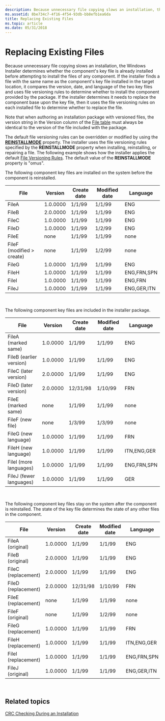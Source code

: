 ```yaml
---
description: Because unnecessary file copying slows an installation, the Windows Installer determines whether the component's key file is already installed before attempting to install the files of any component.
ms.assetid: 8be734c7-4f16-4f54-93db-bb8efb1ea6da
title: Replacing Existing Files
ms.topic: article
ms.date: 05/31/2018
---
```


# Replacing Existing Files

Because unnecessary file copying slows an installation, the Windows Installer determines whether the component's key file is already installed before attempting to install the files of any component. If the installer finds a file with the same name as the component's key file installed in the target location, it compares the version, date, and language of the two key files and uses file versioning rules to determine whether to install the component provided by the package. If the installer determines it needs to replace the component base upon the key file, then it uses the file versioning rules on each installed file to determine whether to replace the file.

Note that when authoring an installation package with versioned files, the version string in the Version column of the [File table](file-table.md) must always be identical to the version of the file included with the package.

The default file versioning rules can be overridden or modified by using the [**REINSTALLMODE**](reinstallmode.md) property. The installer uses the file versioning rules specified by the **REINSTALLMODE** property when installing, reinstalling, or repairing a file. The following example shows how the installer applies the default [File Versioning Rules](file-versioning-rules.md). The default value of the **REINSTALLMODE** property is "omus".

The following component key files are installed on the system before the component is reinstalled.



| File                                    | Version  | Create date | Modified date | Language    |
|-----------------------------------------|----------|-------------|---------------|-------------|
| FileA                                   | 1.0.0000 | 1/1/99      | 1/1/99        | ENG         |
| FileB                                   | 2.0.0000 | 1/1/99      | 1/1/99        | ENG         |
| FileC                                   | 1.0.0000 | 1/1/99      | 1/1/99        | ENG         |
| FileD                                   | 1.0.0000 | 1/1/99      | 1/2/99        | ENG         |
| FileE                                   | none     | 1/1/99      | 1/1/99        | none        |
| FileF (modified > create)<br/> | none     | 1/1/99      | 1/2/99        | none        |
| FileG                                   | 1.0.0000 | 1/1/99      | 1/1/99        | ENG         |
| FileH                                   | 1.0.0000 | 1/1/99      | 1/1/99        | ENG,FRN,SPN |
| FileI                                   | 1.0.0000 | 1/1/99      | 1/1/99        | ENG,FRN     |
| FileJ                                   | 1.0.0000 | 1/1/99      | 1/1/99        | ENG,GER,ITN |



 

The following component key files are included in the installer package.



| File                               | Version  | Create date | Modified date | Language    |
|------------------------------------|----------|-------------|---------------|-------------|
| FileA (marked same)<br/>     | 1.0.0000 | 1/1/99      | 1/1/99        | ENG         |
| FileB (earlier version)<br/> | 1.0.0000 | 1/1/99      | 1/1/99        | ENG         |
| FileC (later version)<br/>   | 2.0.0000 | 1/1/99      | 1/1/99        | ENG         |
| FileD (later version)<br/>   | 2.0.0000 | 12/31/98    | 1/10/99       | FRN         |
| FileE (marked same)<br/>     | none     | 1/1/99      | 1/1/99        | none        |
| FileF (new file)<br/>        | none     | 1/3/99      | 1/3/99        | none        |
| FileG (new language)<br/>    | 1.0.0000 | 1/1/99      | 1/1/99        | FRN         |
| FileH (new language)<br/>    | 1.0.0000 | 1/1/99      | 1/1/99        | ITN,ENG,GER |
| FileI (more languages)<br/>  | 1.0.0000 | 1/1/99      | 1/1/99        | ENG,FRN,SPN |
| FileJ (fewer languages)<br/> | 1.0.0000 | 1/1/99      | 1/1/99        | GER         |



 

The following component key files stay on the system after the component is reinstalled. The state of the key file determines the state of any other files in the component.



| File                | Version  | Create date | Modified date | Language    |
|---------------------|----------|-------------|---------------|-------------|
| FileA (original)    | 1.0.0000 | 1/1/99      | 1/1/99        | ENG         |
| FileB (original)    | 2.0.0000 | 1/1/99      | 1/1/99        | ENG         |
| FileC (replacement) | 2.0.0000 | 1/1/99      | 1/1/99        | ENG         |
| FileD (replacement) | 2.0.0000 | 12/31/98    | 1/10/99       | FRN         |
| FileE (replacement) | none     | 1/1/99      | 1/1/99        | none        |
| FileF (original)    | none     | 1/1/99      | 1/2/99        | none        |
| FileG (replacement) | 1.0.0000 | 1/1/99      | 1/1/99        | FRN         |
| FileH (replacement) | 1.0.0000 | 1/1/99      | 1/1/99        | ITN,ENG,GER |
| FileI (replacement) | 1.0.0000 | 1/1/99      | 1/1/99        | ENG,FRN,SPN |
| FileJ (original)    | 1.0.0000 | 1/1/99      | 1/1/99        | ENG,GER,ITN |



 

## Related topics

<dl> <dt>

[CRC Checking During an Installation](crc-checking-during-an-installation.md)
</dt> </dl>

 

 




